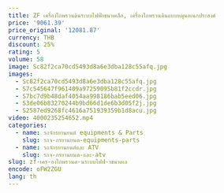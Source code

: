 ```yaml
---
title: ZF เครื่องไถพรวนดินระบบไฟฟ้าขนาดเล็ก, เครื่องไถพรวนดินแบบหมุนอเนกประสงค์
price: '9061.39'
price_original: '12081.87'
currency: THB
discount: 25%
rating: 5
volume: 58
image: Sc82f2ca70cd5493d8a6e3dba128c55afq.jpg
images:
  - Sc82f2ca70cd5493d8a6e3dba128c55afq.jpg
  - S7c545647f961409a97259095b81f2ccdr.jpg
  - S7bc7d9b48daf4054aa998186bab5eed06.jpg
  - S3de06b83270244b9bd66d1de6b3d05f2j.jpg
  - S2587ed9268fc4616a751939359b1d8acu.jpg
video: 4000235254652.mp4
categories:
  - name: รถจักรยานยนต์ equipments & Parts
    slug: รถจ-กรยานยนต-equipments-parts
  - name: รถจักรยานยนต์และ ATV
    slug: รถจ-กรยานยนต-และ-atv
slug: zf-เคร-องไถพรวนด-นระบบไฟฟ-าขนาดเล
encode: oFW2ZGU
lang: th
---
```

  